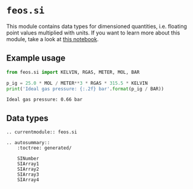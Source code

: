 # `feos.si`

This module contains data types for dimensioned quantities, i.e. floating point values multiplied with units.
If you want to learn more about this module, take a look at [this notebook](/tutorials/utility/core_working_with_units).

## Example usage

```python
from feos.si import KELVIN, RGAS, METER, MOL, BAR

p_ig = 25.0 * MOL / METER**3 * RGAS * 315.5 * KELVIN
print('Ideal gas pressure: {:.2f} bar'.format(p_ig / BAR))
```
```
Ideal gas pressure: 0.66 bar
```

## Data types

```{eval-rst}
.. currentmodule:: feos.si

.. autosummary::
    :toctree: generated/

    SINumber
    SIArray1
    SIArray2
    SIArray3
    SIArray4
```
